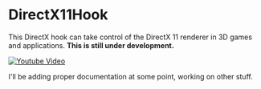 # DirectX11Hook
This DirectX hook can take control of the DirectX 11 renderer in 3D games and applications. **This is still under development.**

[![Youtube Video](https://github.com/techiew/DirectX11Hook/blob/master/thumbnail.png)](https://youtu.be/kzF1YnqXKXY)

I'll be adding proper documentation at some point, working on other stuff.

